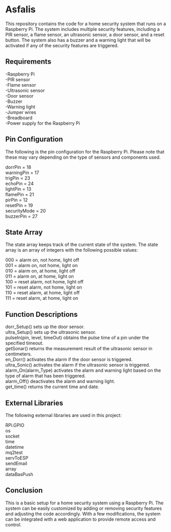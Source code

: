 # Asfalis
This repository contains the code for a home security system that runs on a Raspberry Pi. The system includes multiple security features, including a PIR sensor, a flame sensor, an ultrasonic sensor, a door sensor, and a reset button. The system also has a buzzer and a warning light that will be activated if any of the security features are triggered.

## Requirements
-Raspberry Pi  
-PIR sensor  
-Flame sensor  
-Ultrasonic sensor  
-Door sensor  
-Buzzer  
-Warning light  
-Jumper wires  
-Breadboard  
-Power supply for the Raspberry Pi  
## Pin Configuration
The following is the pin configuration for the Raspberry Pi. Please note that these may vary depending on the type of sensors and components used.  

dorrPin = 18  
warningPin = 17  
trigPin = 23  
echoPin = 24  
lightPin = 13  
flamePin = 21  
pirPin = 12  
resetPin = 19  
securityMode = 20  
buzzerPin = 27  
## State Array
The state array keeps track of the current state of the system. The state array is an array of integers with the following possible values:  

000 = alarm on, not home, light off  
001 = alarm on, not home, light on  
010 = alarm on, at home, light off  
011 = alarm on, at home, light on  
100 = reset alarm, not home, light off  
101 = reset alarm, not home, light on  
110 = reset alarm, at home, light off  
111 = reset alarm, at home, light on  
## Function Descriptions
dorr_Setup() sets up the door sensor.  
ultra_Setup() sets up the ultrasonic sensor.  
pulseIn(pin, level, timeOut) obtains the pulse time of a pin under the specified timeout.  
getSonar() returns the measurement result of the ultrasonic sensor in centimeters.  
en_Dorr() activates the alarm if the door sensor is triggered.  
ultra_Sonic() activates the alarm if the ultrasonic sensor is triggered.  
alarm_On(alarm_Type) activates the alarm and warning light based on the type of alarm that has been triggered.  
alarm_Off() deactivates the alarm and warning light.  
get_time() returns the current time and date.  
## External Libraries
The following external libraries are used in this project:  

RPi.GPIO  
os  
socket  
time  
datetime  
mq2test  
servToESP  
sendEmail  
array  
dataBasPush  
## Conclusion
This is a basic setup for a home security system using a Raspberry Pi. The system can be easily customized by adding or removing security features and adjusting the code accordingly. With a few modifications, the system can be integrated with a web application to provide remote access and control.
